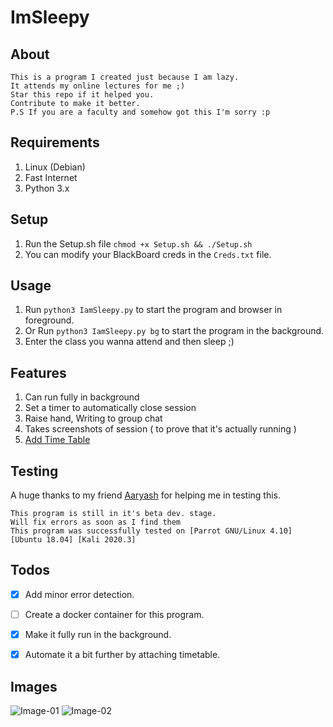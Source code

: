 # ImSleepy

## About
```
This is a program I created just because I am lazy.
It attends my online lectures for me ;)
Star this repo if it helped you. 
Contribute to make it better.
P.S If you are a faculty and somehow got this I'm sorry :p
```
## Requirements
1. Linux (Debian)
2. Fast Internet
3. Python 3.x

## Setup
1. Run the Setup.sh file ```chmod +x Setup.sh && ./Setup.sh```
2. You can modify  your BlackBoard creds in the ```Creds.txt``` file.

## Usage
1. Run ```python3 IamSleepy.py``` to start the program and browser in foreground.
2. Or Run  ```python3 IamSleepy.py bg``` to start the program in the background.
3. Enter the class you wanna attend and then sleep ;)

## Features
1. Can run fully in background
2. Set a timer to automatically close session
3. Raise hand, Writing to group chat 
4. Takes screenshots of session ( to prove that it's actually running )
5. [Add Time Table](https://github.com/mrjoker05/ImSleepy/blob/master/Files/Lazier.md)

## Testing
A huge thanks to my friend [Aaryash](https://github.com/DirtyVibe) for helping me in testing this.
```
This program is still in it's beta dev. stage. 
Will fix errors as soon as I find them
This program was successfully tested on [Parrot GNU/Linux 4.10] [Ubuntu 18.04] [Kali 2020.3]
```
## Todos
- [x] Add minor error detection.
- [ ] Create a docker container for this program.
- [x] Make it fully run in the background.
- [x] Automate it a bit further by attaching timetable.


## Images

![Image-01](https://github.com/mrjoker05/ImSleepy/blob/master/Files/image1.png?raw=true)
![Image-02](https://github.com/mrjoker05/ImSleepy/blob/master/Files/image2.png?raw=true)